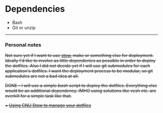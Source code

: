 # Dependencies
- Bash
- Git or unzip

* * *

### Personal notes
~~Not sure yet if I want to use [stow][source-stow], make or something else for deployment.
Ideally I'd like to involve as little dependenies as possible in order to deploy the dotfiles. 
Also I did not decide yet if I will use git submodules for each application's dotfiles.
I want the deployment process to be modular, so git submodules are not a bad idea at all.~~

~~DONE - I will use a simple *bash* script to deploy the dotfiles. Everything else would be
an additional dependency. IMHO using solutions like vcsh etc. are overkill for a simple
task like that.~~

~~+ [Using GNU Stow to manage your dotfiles][demo-stow-1]~~

[source-stow]: https://www.gnu.org/software/stow/
[demo-stow-1]: http://brandon.invergo.net/news/2012-05-26-using-gnu-stow-to-manage-your-dotfiles.html
